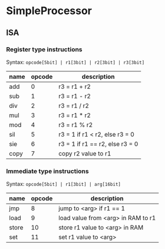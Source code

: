 # SimpleProcessor

## ISA ##

### Register type instructions ###
Syntax: ```opcode[5bit] | r1[3bit] | r2[3bit] | r3[3bit]```

| name | opcode | description                     |
|------|--------|---------------------------------|
| add  | 0      | r3 = r1 + r2                    |
| sub  | 1      | r3 = r1 - r2                    |
| div  | 2      | r3 = r1 / r2                    |
| mul  | 3      | r3 = r1 * r2                    |
| mod  | 4      | r3 = r1 % r2                    |
| sil  | 5      | r3 = 1 if r1 < r2, else r3 = 0  |
| sie  | 6      | r3 = 1 if r1 == r2, else r3 = 0 |
| copy | 7      | copy r2 value to r1             |


### Immediate type instructions ###
Syntax: ```opcode[5bit] | r1[3bit] | arg[16bit]```

| name | opcode | description                     |
|------|--------|---------------------------------|
| jmp  | 8      | jump to \<arg\> if r1 == 1      |
| load | 9      | load value from \<arg\> in RAM to r1|
| store| 10     | store r1 value to \<arg\> in RAM|
| set  | 11     | set r1 value to \<arg\>|
